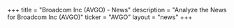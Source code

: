 +++
title = "Broadcom Inc (AVGO) - News"
description = "Analyze the News for Broadcom Inc (AVGO)"
ticker = "AVGO"
layout = "news"
+++


